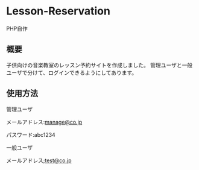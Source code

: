 # Lesson-Reservation

PHP自作

## 概要

子供向けの音楽教室のレッスン予約サイトを作成しました。
管理ユーザと一般ユーザで分けて、ログインできるようにしてあります。

## 使用方法

管理ユーザ

メールアドレス:manage@co.jp

パスワード:abc1234


一般ユーザ

メールアドレス;test@co.jp





